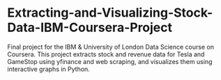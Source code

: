 # Extracting-and-Visualizing-Stock-Data-IBM-Coursera-Project
Final project for the IBM &amp; University of London Data Science course on Coursera. This project extracts stock and revenue data for Tesla and GameStop using yfinance and web scraping, and visualizes them using interactive graphs in Python.
